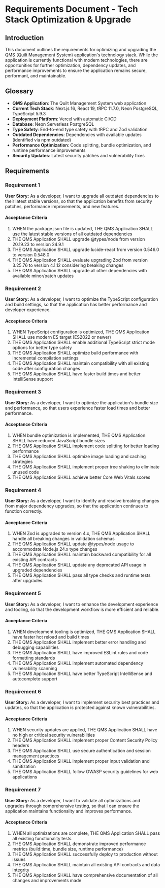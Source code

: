 # Requirements Document - Tech Stack Optimization & Upgrade

## Introduction

This document outlines the requirements for optimizing and upgrading the QMS (Quilt Management System) application's technology stack. While the application is currently functional with modern technologies, there are opportunities for further optimization, dependency updates, and performance improvements to ensure the application remains secure, performant, and maintainable.

## Glossary

- **QMS Application**: The Quilt Management System web application
- **Current Tech Stack**: Next.js 16, React 19, tRPC 11.7.0, Neon PostgreSQL, TypeScript 5.9.3
- **Deployment Platform**: Vercel with automatic CI/CD
- **Database**: Neon Serverless PostgreSQL
- **Type Safety**: End-to-end type safety with tRPC and Zod validation
- **Outdated Dependencies**: Dependencies with available updates (identified via npm outdated)
- **Performance Optimization**: Code splitting, bundle optimization, and runtime performance improvements
- **Security Updates**: Latest security patches and vulnerability fixes

## Requirements

### Requirement 1

**User Story:** As a developer, I want to upgrade all outdated dependencies to their latest stable versions, so that the application benefits from security patches, performance improvements, and new features.

#### Acceptance Criteria

1. WHEN the package.json file is updated, THE QMS Application SHALL use the latest stable versions of all outdated dependencies
2. THE QMS Application SHALL upgrade @types/node from version 20.19.23 to version 24.9.1
3. THE QMS Application SHALL upgrade lucide-react from version 0.546.0 to version 0.548.0
4. THE QMS Application SHALL evaluate upgrading Zod from version 3.25.76 to version 4.1.12 considering breaking changes
5. THE QMS Application SHALL upgrade all other dependencies with available minor/patch updates

### Requirement 2

**User Story:** As a developer, I want to optimize the TypeScript configuration and build settings, so that the application has better performance and developer experience.

#### Acceptance Criteria

1. WHEN TypeScript configuration is optimized, THE QMS Application SHALL use modern ES target (ES2022 or newer)
2. THE QMS Application SHALL enable additional TypeScript strict mode options for better type safety
3. THE QMS Application SHALL optimize build performance with incremental compilation settings
4. THE QMS Application SHALL maintain compatibility with all existing code after configuration changes
5. THE QMS Application SHALL have faster build times and better IntelliSense support

### Requirement 3

**User Story:** As a developer, I want to optimize the application's bundle size and performance, so that users experience faster load times and better performance.

#### Acceptance Criteria

1. WHEN bundle optimization is implemented, THE QMS Application SHALL have reduced JavaScript bundle sizes
2. THE QMS Application SHALL implement code splitting for better loading performance
3. THE QMS Application SHALL optimize image loading and caching strategies
4. THE QMS Application SHALL implement proper tree shaking to eliminate unused code
5. THE QMS Application SHALL achieve better Core Web Vitals scores

### Requirement 4

**User Story:** As a developer, I want to identify and resolve breaking changes from major dependency upgrades, so that the application continues to function correctly.

#### Acceptance Criteria

1. WHEN Zod is upgraded to version 4.x, THE QMS Application SHALL handle all breaking changes in validation schemas
2. THE QMS Application SHALL update @types/node usage to accommodate Node.js 24.x type changes
3. THE QMS Application SHALL maintain backward compatibility for all existing API contracts
4. THE QMS Application SHALL update any deprecated API usage in upgraded dependencies
5. THE QMS Application SHALL pass all type checks and runtime tests after upgrades

### Requirement 5

**User Story:** As a developer, I want to enhance the development experience and tooling, so that the development workflow is more efficient and reliable.

#### Acceptance Criteria

1. WHEN development tooling is optimized, THE QMS Application SHALL have faster hot reload and build times
2. THE QMS Application SHALL implement better error handling and debugging capabilities
3. THE QMS Application SHALL have improved ESLint rules and code formatting standards
4. THE QMS Application SHALL implement automated dependency vulnerability scanning
5. THE QMS Application SHALL have better TypeScript IntelliSense and autocomplete support

### Requirement 6

**User Story:** As a developer, I want to implement security best practices and updates, so that the application is protected against known vulnerabilities.

#### Acceptance Criteria

1. WHEN security updates are applied, THE QMS Application SHALL have no high or critical security vulnerabilities
2. THE QMS Application SHALL implement proper Content Security Policy headers
3. THE QMS Application SHALL use secure authentication and session management practices
4. THE QMS Application SHALL implement proper input validation and sanitization
5. THE QMS Application SHALL follow OWASP security guidelines for web applications

### Requirement 7

**User Story:** As a developer, I want to validate all optimizations and upgrades through comprehensive testing, so that I can ensure the application maintains functionality and improves performance.

#### Acceptance Criteria

1. WHEN all optimizations are complete, THE QMS Application SHALL pass all existing functionality tests
2. THE QMS Application SHALL demonstrate improved performance metrics (build time, bundle size, runtime performance)
3. THE QMS Application SHALL successfully deploy to production without issues
4. THE QMS Application SHALL maintain all existing API contracts and data integrity
5. THE QMS Application SHALL have comprehensive documentation of all changes and improvements made
